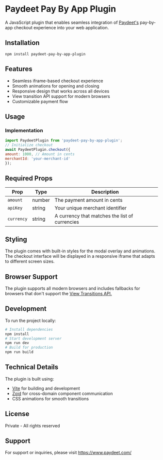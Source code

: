 # Paydeet Pay By App Plugin

A JavaScript plugin that enables seamless integration of [Paydeet's](https://www.paydeet.com/) pay-by-app checkout experience into your web application.

## Installation
```
npm install paydeet-pay-by-app-plugin
```

## Features

- Seamless iframe-based checkout experience
- Smooth animations for opening and closing
- Responsive design that works across all devices
- View transition API support for modern browsers
- Customizable payment flow

## Usage

### Implementation
```javascript
import PaydeetPlugin from 'paydeet-pay-by-app-plugin';
// Initialize checkout
await PaydeetPlugin.checkout({
amount: 1000, // Amount in cents
merchantId: 'your-merchant-id'
});
```


## Required Props

| Prop | Type | Description |
|------|------|-------------|
| `amount` | number | The payment amount in cents |
| `apiKey` | string | Your unique merchant identifier |
| `currency` | string | A currency that matches the list of currencies |

## Styling

The plugin comes with built-in styles for the modal overlay and animations. The checkout interface will be displayed in a responsive iframe that adapts to different screen sizes.

## Browser Support

The plugin supports all modern browsers and includes fallbacks for browsers that don't support the [View Transitions API.](https://developer.mozilla.org/en-US/docs/Web/API/Document/startViewTransition)

## Development

To run the project locally:

```bash
# Install dependencies
npm install
# Start development server
npm run dev
# Build for production
npm run build
```


## Technical Details

The plugin is built using:
- [Vite](https://vite.dev/) for building and development
- [Zoid](https://www.npmjs.com/package/@krakenjs/zoid) for cross-domain component communication
- CSS animations for smooth transitions

## License

Private - All rights reserved

## Support

For support or inquiries, please visit https://www.paydeet.com/
